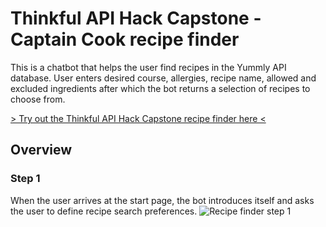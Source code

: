 # Thinkful API Hack Capstone - Captain Cook recipe finder

This is a chatbot that helps the user find recipes in the Yummly API database. User enters desired course, allergies, recipe name, allowed and excluded ingredients after which the bot returns a selection of recipes to choose from.

[> Try out the Thinkful API Hack Capstone recipe finder here <](https://getrecipe.paancrafts.com/)

## Overview

### Step 1
When the user arrives at the start page, the bot introduces itself and asks the user to define recipe search preferences.
![Recipe finder step 1](https://getrecipe.paancrafts.com/readme-img/logo.png)
